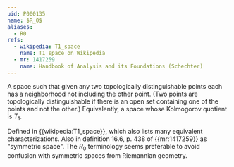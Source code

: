 ```yaml
---
uid: P000135
name: $R_0$
aliases:
  - R0
refs:
  - wikipedia: T1_space
    name: T1 space on Wikipedia
  - mr: 1417259
    name: Handbook of Analysis and its Foundations (Schechter)
---
```


A space such that given any two topologically distinguishable points each has a neighborhood not including the other point.  (Two points are topologically distinguishable if there is an open set containing one of the points and not the other.)  Equivalently, a space whose Kolmogorov quotient is $T_1$.

Defined in {{wikipedia:T1_space}}, which also lists many equivalent characterizations.  Also in definition 16.6, p. 438 of {{mr:1417259}} as "symmetric space".  The $R_0$ terminology seems preferable to avoid confusion with symmetric spaces from Riemannian geometry.
